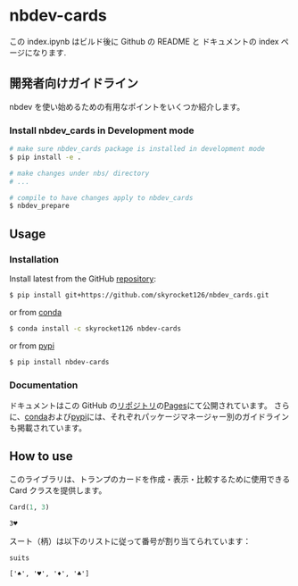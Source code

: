 # nbdev-cards


<!-- WARNING: THIS FILE WAS AUTOGENERATED! DO NOT EDIT! -->

この index.ipynb はビルド後に Github の README と ドキュメントの index
ページになります.

## 開発者向けガイドライン

nbdev を使い始めるための有用なポイントをいくつか紹介します。

### Install nbdev_cards in Development mode

``` sh
# make sure nbdev_cards package is installed in development mode
$ pip install -e .

# make changes under nbs/ directory
# ...

# compile to have changes apply to nbdev_cards
$ nbdev_prepare
```

## Usage

### Installation

Install latest from the GitHub
[repository](https://github.com/skyrocket126/nbdev_cards):

``` sh
$ pip install git+https://github.com/skyrocket126/nbdev_cards.git
```

or from [conda](https://anaconda.org/skyrocket126/nbdev_cards)

``` sh
$ conda install -c skyrocket126 nbdev-cards
```

or from [pypi](https://pypi.org/project/nbdev_cards/)

``` sh
$ pip install nbdev-cards
```

### Documentation

ドキュメントはこの GitHub
の[リポジトリ](https://github.com/skyrocket126/nbdev_cards)の[Pages](https://skyrocket126.github.io/nbdev_cards/)にて公開されています。
さらに、[conda](https://anaconda.org/skyrocket126/nbdev_cards)および[pypi](https://pypi.org/project/nbdev_cards/)には、それぞれパッケージマネージャー別のガイドラインも掲載されています。

## How to use

このライブラリは、トランプのカードを作成・表示・比較するために使用できる
Card クラスを提供します。

``` python
Card(1, 3)
```

    3♥

スート（柄）は以下のリストに従って番号が割り当てられています：

``` python
suits
```

    ['♠', '♥', '♦', '♣']
